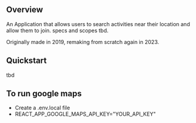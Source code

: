 ## Overview

An Application that allows users to search activities near their location and allow them to join. specs and scopes tbd. 

Originally made in 2019, remaking from scratch again in 2023.

## Quickstart

tbd

## To run google maps
- Create a .env.local file
- REACT_APP_GOOGLE_MAPS_API_KEY="YOUR_API_KEY"
